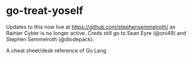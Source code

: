# go-treat-yoself

Updates to this now live at https://github.com/stephensemmelroth/ as Rainier Cyber is no longer active. Creds still go to Sean Eyre (@oni49) and Stephen Semmelroth (@diodepack).

A cheat sheet/desk reference of Go Lang
